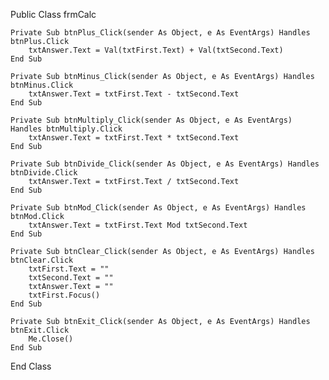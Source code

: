 Public Class frmCalc

    Private Sub btnPlus_Click(sender As Object, e As EventArgs) Handles btnPlus.Click
        txtAnswer.Text = Val(txtFirst.Text) + Val(txtSecond.Text)
    End Sub

    Private Sub btnMinus_Click(sender As Object, e As EventArgs) Handles btnMinus.Click
        txtAnswer.Text = txtFirst.Text - txtSecond.Text
    End Sub

    Private Sub btnMultiply_Click(sender As Object, e As EventArgs) Handles btnMultiply.Click
        txtAnswer.Text = txtFirst.Text * txtSecond.Text
    End Sub

    Private Sub btnDivide_Click(sender As Object, e As EventArgs) Handles btnDivide.Click
        txtAnswer.Text = txtFirst.Text / txtSecond.Text
    End Sub

    Private Sub btnMod_Click(sender As Object, e As EventArgs) Handles btnMod.Click
        txtAnswer.Text = txtFirst.Text Mod txtSecond.Text
    End Sub

    Private Sub btnClear_Click(sender As Object, e As EventArgs) Handles btnClear.Click
        txtFirst.Text = ""
        txtSecond.Text = ""
        txtAnswer.Text = ""
        txtFirst.Focus()
    End Sub

    Private Sub btnExit_Click(sender As Object, e As EventArgs) Handles btnExit.Click
        Me.Close()
    End Sub
End Class
